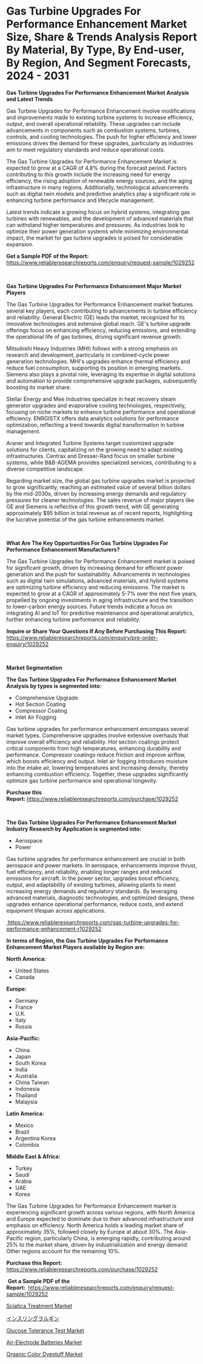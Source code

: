 <p><h1>Gas Turbine Upgrades For Performance Enhancement Market Size, Share & Trends Analysis Report By Material, By Type, By End-user, By Region, And Segment Forecasts, 2024 - 2031</h1></p><p><strong>Gas Turbine Upgrades For Performance Enhancement Market Analysis and Latest Trends</strong></p>
<p><p>Gas Turbine Upgrades for Performance Enhancement involve modifications and improvements made to existing turbine systems to increase efficiency, output, and overall operational reliability. These upgrades can include advancements in components such as combustion systems, turbines, controls, and cooling technologies. The push for higher efficiency and lower emissions drives the demand for these upgrades, particularly as industries aim to meet regulatory standards and reduce operational costs.</p><p>The Gas Turbine Upgrades for Performance Enhancement Market is expected to grow at a CAGR of 4.8% during the forecast period. Factors contributing to this growth include the increasing need for energy efficiency, the rising adoption of renewable energy sources, and the aging infrastructure in many regions. Additionally, technological advancements such as digital twin models and predictive analytics play a significant role in enhancing turbine performance and lifecycle management.</p><p>Latest trends indicate a growing focus on hybrid systems, integrating gas turbines with renewables, and the development of advanced materials that can withstand higher temperatures and pressures. As industries look to optimize their power generation systems while minimizing environmental impact, the market for gas turbine upgrades is poised for considerable expansion.</p></p>
<p><strong>Get a Sample PDF of the Report:&nbsp;</strong> <a href="https://www.reliableresearchreports.com/enquiry/request-sample/1029252">https://www.reliableresearchreports.com/enquiry/request-sample/1029252</a></p>
<p>&nbsp;</p>
<p><strong>Gas Turbine Upgrades For Performance Enhancement Major Market Players</strong></p>
<p><p>The Gas Turbine Upgrades for Performance Enhancement market features several key players, each contributing to advancements in turbine efficiency and reliability. General Electric (GE) leads the market, recognized for its innovative technologies and extensive global reach. GE's turbine upgrade offerings focus on enhancing efficiency, reducing emissions, and extending the operational life of gas turbines, driving significant revenue growth.</p><p>Mitsubishi Heavy Industries (MHI) follows with a strong emphasis on research and development, particularly in combined-cycle power generation technologies. MHI's upgrades enhance thermal efficiency and reduce fuel consumption, supporting its position in emerging markets. Siemens also plays a pivotal role, leveraging its expertise in digital solutions and automation to provide comprehensive upgrade packages, subsequently boosting its market share.</p><p>Stellar Energy and Mee Industries specialize in heat recovery steam generator upgrades and evaporative cooling technologies, respectively, focusing on niche markets to enhance turbine performance and operational efficiency. ENRGISTX offers data analytics solutions for performance optimization, reflecting a trend towards digital transformation in turbine management.</p><p>Araner and Integrated Turbine Systems target customized upgrade solutions for clients, capitalizing on the growing need to adapt existing infrastructures. Centrax and Dresser-Rand focus on smaller turbine systems, while B&B-AGEMA provides specialized services, contributing to a diverse competitive landscape.</p><p>Regarding market size, the global gas turbine upgrades market is projected to grow significantly, reaching an estimated value of several billion dollars by the mid-2030s, driven by increasing energy demands and regulatory pressures for cleaner technologies. The sales revenue of major players like GE and Siemens is reflective of this growth trend, with GE generating approximately $95 billion in total revenue as of recent reports, highlighting the lucrative potential of the gas turbine enhancements market.</p></p>
<p>&nbsp;</p>
<p><strong>What Are The Key Opportunities For Gas Turbine Upgrades For Performance Enhancement Manufacturers?</strong></p>
<p><p>The Gas Turbine Upgrades for Performance Enhancement market is poised for significant growth, driven by increasing demand for efficient power generation and the push for sustainability. Advancements in technologies such as digital twin simulations, advanced materials, and hybrid systems are optimizing turbine efficiency and reducing emissions. The market is expected to grow at a CAGR of approximately 5-7% over the next five years, propelled by ongoing investments in aging infrastructure and the transition to lower-carbon energy sources. Future trends indicate a focus on integrating AI and IoT for predictive maintenance and operational analytics, further enhancing turbine performance and reliability.</p></p>
<p><strong>Inquire or Share Your Questions If Any Before Purchasing This Report:</strong> <a href="https://www.reliableresearchreports.com/enquiry/pre-order-enquiry/1029252">https://www.reliableresearchreports.com/enquiry/pre-order-enquiry/1029252</a></p>
<p>&nbsp;</p>
<p><strong>Market Segmentation</strong></p>
<p><strong>The Gas Turbine Upgrades For Performance Enhancement Market Analysis by types is segmented into:</strong></p>
<p><ul><li>Comprehensive Upgrade</li><li>Hot Section Coating</li><li>Compressor Coating</li><li>Inlet Air Fogging</li></ul></p>
<p><p>Gas turbine upgrades for performance enhancement encompass several market types. Comprehensive upgrades involve extensive overhauls that improve overall efficiency and reliability. Hot section coatings protect critical components from high temperatures, enhancing durability and performance. Compressor coatings reduce friction and improve airflow, which boosts efficiency and output. Inlet air fogging introduces moisture into the intake air, lowering temperatures and increasing density, thereby enhancing combustion efficiency. Together, these upgrades significantly optimize gas turbine performance and operational longevity.</p></p>
<p><strong>Purchase this Report:&nbsp;</strong><a href="https://www.reliableresearchreports.com/purchase/1029252">https://www.reliableresearchreports.com/purchase/1029252</a></p>
<p>&nbsp;</p>
<p><strong>The Gas Turbine Upgrades For Performance Enhancement Market Industry Research by Application is segmented into:</strong></p>
<p><ul><li>Aerospace</li><li>Power</li></ul></p>
<p><p>Gas turbine upgrades for performance enhancement are crucial in both aerospace and power markets. In aerospace, enhancements improve thrust, fuel efficiency, and reliability, enabling longer ranges and reduced emissions for aircraft. In the power sector, upgrades boost efficiency, output, and adaptability of existing turbines, allowing plants to meet increasing energy demands and regulatory standards. By leveraging advanced materials, diagnostic technologies, and optimized designs, these upgrades enhance operational performance, reduce costs, and extend equipment lifespan across applications.</p></p>
<p><a href="https://www.reliableresearchreports.com/gas-turbine-upgrades-for-performance-enhancement-r1029252">&nbsp;https://www.reliableresearchreports.com/gas-turbine-upgrades-for-performance-enhancement-r1029252</a></p>
<p><strong>In terms of Region, the Gas Turbine Upgrades For Performance Enhancement Market Players available by Region are:</strong></p>
<p>
    <p> <strong> North America: </strong>
        <ul>
            <li>United States</li>
            <li>Canada</li>
        </ul>
        </p> 
    <p> <strong> Europe: </strong>
        <ul>
            <li>Germany</li>
            <li>France</li>
            <li>U.K.</li>
            <li>Italy</li>
            <li>Russia</li>
        </ul>
        </p> 
    <p> <strong> Asia-Pacific: </strong>
        <ul>
            <li>China</li>
            <li>Japan</li>
            <li>South Korea</li>
            <li>India</li>
            <li>Australia</li>
            <li>China Taiwan</li>
            <li>Indonesia</li>
            <li>Thailand</li>
            <li>Malaysia</li>
        </ul>
        </p> 
    <p> <strong> Latin America: </strong>
        <ul>
            <li>Mexico</li>
            <li>Brazil</li>
            <li>Argentina Korea</li>
            <li>Colombia</li>
        </ul>
        </p> 
    <p> <strong> Middle East & Africa: </strong>
        <ul>
            <li>Turkey</li>
            <li>Saudi</li>
            <li>Arabia</li>
            <li>UAE</li>
            <li>Korea</li>
        </ul>
    </p>
    </p>
<p><p>The Gas Turbine Upgrades for Performance Enhancement market is experiencing significant growth across various regions, with North America and Europe expected to dominate due to their advanced infrastructure and emphasis on efficiency. North America holds a leading market share of approximately 35%, followed closely by Europe at about 30%. The Asia-Pacific region, particularly China, is emerging rapidly, contributing around 25% to the market share, driven by industrialization and energy demand. Other regions account for the remaining 10%.</p></p>
<p><strong>Purchase this Report: </strong><a href="https://www.reliableresearchreports.com/purchase/1029252">https://www.reliableresearchreports.com/purchase/1029252</a></p>
<p>&nbsp;<strong>Get a Sample PDF of the Report:&nbsp;&nbsp;</strong><a href="https://www.reliableresearchreports.com/enquiry/request-sample/1029252">https://www.reliableresearchreports.com/enquiry/request-sample/1029252</a></p>
<p><strong></strong></p>
<p><p><a href="https://www.linkedin.com/pulse/in-depth-analysis-global-sciatica-treatment-market-scope-its-rapid-wvpoc?trackingId=BwordJSuQKeaJbOiPDZeng%3D%3D">Sciatica Treatment Market</a></p><p><a href="https://medium.com/@camron674/%E3%82%B0%E3%83%AD%E3%83%BC%E3%83%90%E3%83%AB%E3%82%A4%E3%83%B3%E3%82%B9%E3%83%AA%E3%83%B3%E3%82%B0%E3%83%A9%E3%83%AB%E3%82%B8%E3%83%B3%E5%B8%82%E5%A0%B4-%E8%A3%BD%E5%93%81%E3%82%BF%E3%82%A4%E3%83%97-%E3%82%B7%E3%83%B3%E3%82%B0%E3%83%AB%E3%83%89%E3%83%BC%E3%82%B9%E3%83%90%E3%82%A4%E3%82%A2%E3%83%AB-%E3%83%97%E3%83%AA%E3%83%95%E3%82%A3%E3%83%AB%E3%83%89%E3%82%B7%E3%83%AA%E3%83%B3%E3%82%B8-%E3%82%A8%E3%83%B3%E3%83%89%E3%83%A6%E3%83%BC%E3%82%B6%E3%83%BC-%E3%81%8A%E3%82%88%E3%81%B3%E5%9C%B0%E5%9F%9F%E3%81%AB%E7%84%A6%E7%82%B9%E3%82%92%E5%BD%93%E3%81%A6%E3%81%9F%E5%88%86%E6%9E%90%E3%81%A8%E4%BA%88%E6%B8%AC-2024%E5%B9%B4-2031%E5%B9%B4-82b438e3df37">インスリングラルギン</a></p><p><a href="https://www.linkedin.com/pulse/strategic-market-insights-navigating-global-glucose-4r0nc?trackingId=RXC7BC7FT3q3tk3WwKjOYw%3D%3D">Glucose Tolerance Test Market</a></p><p><a href="https://github.com/CliffMedina6/Market-Research-Report-List-6/blob/main/air-electrode-batteries-market.md">Air-Electrode Batteries Market</a></p><p><a href="https://issuu.com/reportprime-2/docs/organic-color-dyestuff-market-size-_f235704c728daa">Organic Color Dyestuff Market</a></p></p>
